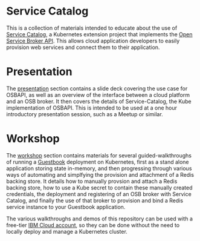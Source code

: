 # Service Catalog

This is a collection of materials intended to educate about the use of [Service Catalog](https://github.com/kubernetes-incubator/service-catalog), a
Kubernetes extension project that implements the [Open Service Broker API](https://github.com/openservicebrokerapi/servicebroker). This allows
cloud application developers to easily provision web services and connect them to their application.

# Presentation

The [presentation](https://github.com/IBM/svccat/tree/master/presentation) 
section contains a slide deck covering the use case for OSBAPI, as well
as an overview of the interface between a cloud platform and an OSB broker.
It then covers the details of Service-Catalog, the Kube implementation of OSBAPI.
This is intended to be used at a one hour introductory presentation session,
such as a Meetup or similar.

# Workshop
The [workshop](https://github.com/IBM/svccat/tree/master/workshop) section 
contains materials for several guided-walkthroughs of running a 
[Guestbook](https://github.com/IBM/guestbook) deployment on Kubernetes,
first as a stand alone application storing state in-memory, and then
progressing through various ways of automating and simplfying the provision 
and attachment of a Redis backing store. It details how to manually provsion
and attach a Redis backing store, how to use a Kube secret to contain these
manually created credentials, the deployment and registering of an OSB broker 
with Service Catalog, and finally the use of that broker to provision and bind
a Redis service instance to your Guestbook application.

The various walkthroughs and demos of this repository can be used with a 
free-tier [IBM Cloud account](https://www.ibm.com/cloud/), so they can be done
without the need to locally deploy and manage a Kubernetes cluster.
